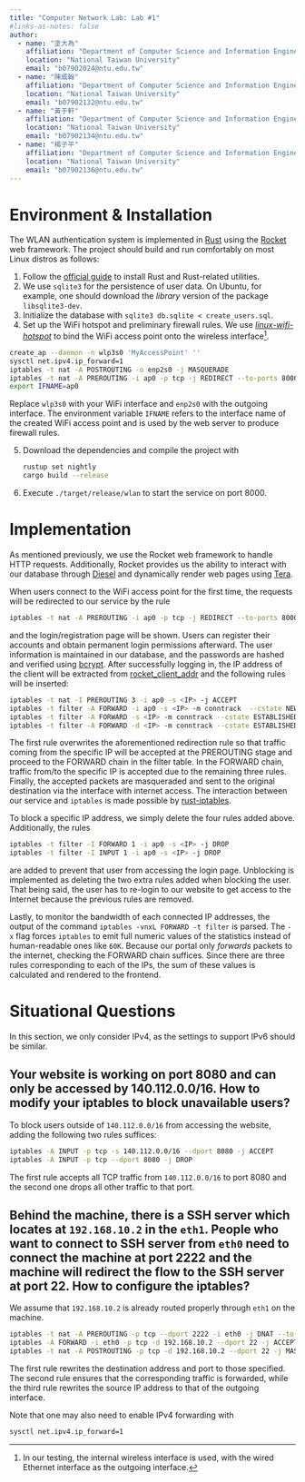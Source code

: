```yaml
---
title: "Computer Network Lab: Lab #1"
#links-as-notes: false
author:
  - name: "塗大為"
    affiliation: "Department of Computer Science and Information Engineering"
    location: "National Taiwan University"
    email: "b07902024@ntu.edu.tw"
  - name: "陳威翰"
    affiliation: "Department of Computer Science and Information Engineering"
    location: "National Taiwan University"
    email: "b07902132@ntu.edu.tw"
  - name: "黃于軒"
    affiliation: "Department of Computer Science and Information Engineering"
    location: "National Taiwan University"
    email: "b07902134@ntu.edu.tw"
  - name: "楊子平"
    affiliation: "Department of Computer Science and Information Engineering"
    location: "National Taiwan University"
    email: "b07902136@ntu.edu.tw"
---
```


# Environment & Installation

The WLAN authentication system is implemented in [Rust](https://www.rust-lang.org/) using the [Rocket](https://rocket.rs/) web framework. The project should build and run comfortably on most Linux distros as follows:

1. Follow the [official guide](https://www.rust-lang.org/tools/install) to install Rust and Rust-related utilities.
2. We use `sqlite3` for the persistence of user data. On Ubuntu, for example, one should download the *library* version of the package `libsqlite3-dev`.
3. Initialize the database with `sqlite3 db.sqlite < create_users.sql`.
4. Set up the WiFi hotspot and preliminary firewall rules. We use [*linux-wifi-hotspot*](https://github.com/lakinduakash/linux-wifi-hotspot) to bind the WiFi access point onto the wireless interface[^1].

``` sh
create_ap --daemon -n wlp3s0 'MyAccessPoint' ''
sysctl net.ipv4.ip_forward=1
iptables -t nat -A POSTROUTING -o enp2s0 -j MASQUERADE
iptables -t nat -A PREROUTING -i ap0 -p tcp -j REDIRECT --to-ports 8000
export IFNAME=ap0
```

Replace `wlp3s0` with your WiFi interface and `enp2s0` with the outgoing interface. The environment variable `IFNAME` refers to the interface name of the created WiFi access point and is used by the web server to produce firewall rules.

[^1]: In our testing, the internal wireless interface is used, with the wired Ethernet interface as the outgoing interface.

5. Download the dependencies and compile the project with 
    ``` sh
    rustup set nightly
    cargo build --release
    ```

6. Execute `./target/release/wlan` to start the service on port 8000. 

# Implementation

As mentioned previously, we use the Rocket web framework to handle HTTP requests. Additionally, Rocket provides us the ability to interact with our database through [Diesel](https://diesel.rs/) and dynamically render web pages using [Tera](https://tera.netlify.app/).

When users connect to the WiFi access point for the first time, the requests will be redirected to our service by the rule

``` sh
iptables -t nat -A PREROUTING -i ap0 -p tcp -j REDIRECT --to-ports 8000
```

and the login/registration page will be shown. Users can register their accounts and obtain permanent login permissions afterward. The user information is maintained in our database, and the passwords are hashed and verified using [bcrypt](https://docs.rs/bcrypt/0.9.0/bcrypt/). After successfully logging in, the IP address of the client will be extracted from [rocket_client_addr](https://docs.rs/rocket-client-addr/0.4.3/rocket_client_addr/index.html) and the following rules will be inserted:

``` sh
iptables -t nat -I PREROUTING 3 -i ap0 -s <IP> -j ACCEPT
iptables -t filter -A FORWARD -i ap0 -s <IP> -m conntrack  --cstate NEW -j ACCEPT
iptables -t filter -A FORWARD -s <IP> -m conntrack --cstate ESTABLISHED,RELATED -j ACCEPT
iptables -t filter -A FORWARD -d <IP> -m conntrack --cstate ESTABLISHED,RELATED -j ACCEPT
```

The first rule overwrites the aforementioned redirection rule so that traffic coming from the specific IP will be accepted at the PREROUTING stage and proceed to the FORWARD chain in the filter table. In the FORWARD chain, traffic from/to the specific IP is accepted due to the remaining three rules. Finally, the accepted packets are masqueraded and sent to the original destination via the interface with internet access. The interaction between our service and `iptables` is made possible by [rust-iptables](https://docs.rs/iptables/0.4.3/iptables/).

To block a specific IP address, we simply delete the four rules added above. Additionally, the rules

``` sh
iptables -t filter -I FORWARD 1 -i ap0 -s <IP> -j DROP
iptables -t filter -I INPUT 1 -i ap0 -s <IP> -j DROP
```

are added to prevent that user from accessing the login page. Unblocking is implemented as deleting the two extra rules added when blocking the user. That being said, the user has to re-login to our website to get access to the Internet because the previous rules are removed.

Lastly, to monitor the bandwidth of each connected IP addresses, the output of the command `iptables -vnxL FORWARD -t filter` is parsed. The `-x` flag forces `iptables` to emit full numeric values of the statistics instead of human-readable ones like `60K`. Because our portal only *forwards* packets to the internet, checking the FORWARD chain suffices. Since there are three rules corresponding to each of the IPs, the sum of these values is calculated and rendered to the frontend.

# Situational Questions

In this section, we only consider IPv4, as the settings to support IPv6 should be similar.

## Your website is working on port 8080 and can only be accessed by 140.112.0.0/16. How to modify your iptables to block unavailable users?

To block users outside of `140.112.0.0/16` from accessing the website, adding the following two rules suffices:

``` sh
iptables -A INPUT -p tcp -s 140.112.0.0/16 --dport 8080 -j ACCEPT
iptables -A INPUT -p tcp --dport 8080 -j DROP
```

The first rule accepts all TCP traffic from `140.112.0.0/16` to port 8080 and the second one drops all other traffic to that port.

## Behind the machine, there is a SSH server which locates at `192.168.10.2` in the `eth1`. People who want to connect to SSH server from `eth0` need to connect the machine at port 2222 and the machine will redirect the flow to the SSH server at port 22. How to configure the iptables?

We assume that `192.168.10.2` is already routed properly through `eth1` on the machine.

``` sh
iptables -t nat -A PREROUTING -p tcp --dport 2222 -i eth0 -j DNAT --to-destination 192.168.10.2:22
iptables -A FORWARD -i eth0 -p tcp -d 192.168.10.2 --dport 22 -j ACCEPT
iptables -t nat -A POSTROUTING -p tcp -d 192.168.10.2 --dport 22 -j MASQUERADE
```

The first rule rewrites the destination address and port to those specified. The second rule ensures that the corresponding traffic is forwarded, while the third rule rewrites the source IP address to that of the outgoing interface.

Note that one may also need to enable IPv4 forwarding with

``` sh
sysctl net.ipv4.ip_forward=1
```
